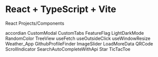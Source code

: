 # React + TypeScript + Vite

React Projects/Components

accordian
CustomModal
CustomTabs
FeatureFlag
LightDarkMode
RandomColor
TreeView
useFetch
useOutsideClick
useWindowResize
Weather_App
GithubProfileFinder
ImageSlider
LoadMoreData
QRCode
ScrollIndicator
SearchAutoCompleteWithApi
Star
TicTacToe
